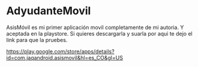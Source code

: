 # AdyudanteMovil

AsisMóvil es mi primer aplicación movil completamente de mi autoria. Y aceptada en la playstore. Si quieres descargarla y suarla por aqui te dejo el link para que la pruebes.

https://play.google.com/store/apps/details?id=com.jaqandroid.asismovil&hl=es_CO&gl=US
